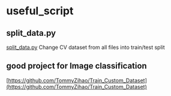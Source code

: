 # useful_script

## split_data.py

[split_data.py](./split_data.py)
Change CV dataset from all files into train/test split 

## good project for Image classification 
[https://github.com/TommyZihao/Train_Custom_Dataset](https://github.com/TommyZihao/Train_Custom_Dataset)
